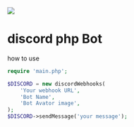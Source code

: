 <img src="https://www.svgrepo.com/show/353655/discord-icon.svg"/>

# discord php Bot

how to use 
```php
require 'main.php';

$DISCORD = new discordWebhooks(
    'Your webhook URL',
    'Bot Name',
    'Bot Avator image',
);
$DISCORD->sendMessage('your message');
```

